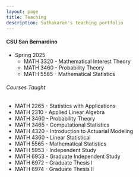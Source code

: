 ```yaml
---
layout: page
title: Teaching
description: Suthakaran's teaching portfolio
---
```

#### CSU San Bernardino
* Spring 2025
   * <a style="text-decoration:none"  target="_blank" rel="noopener noreferrer"> MATH 3320 - Mathematical Interest Theory
   * <a style="text-decoration:none"  target="_blank" rel="noopener noreferrer"> MATH 3460 - Probability Theory
   * <a style="text-decoration:none"  target="_blank" rel="noopener noreferrer"> MATH 5565 - Mathematical Statistics
  
###### Courses Taught
   * <a style="text-decoration:none" href="../pages/StatApp.html" target="_blank" rel="noopener noreferrer">MATH 2265 - Statistics with Applications</a>
   * MATH 2310 - Applied Linear Algebra
   * MATH 3460 - Probability Theory
   * MATH 3465 - Computational Statistics
   * MATH 4320 - Introduction to Actuarial Modeling
   * <a style="text-decoration:none" href="../pages/LinStatModProj.html" target="_blank" rel="noopener noreferrer">MATH 4360 - Linear Statistical 
   * MATH 5565 - Mathematical Statistics
   * MATH 5953 - Independent Study
   * MATH 6953 - Graduate Independent Study
   * MATH 6972 - Graduate Thesis I
   * MATH 6974 - Graduate Thesis II

